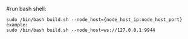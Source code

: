 #run bash shell:
``` shell
sudo /bin/bash build.sh --node_host={node_host_ip:node_host_port}
example:
sudo /bin/bash build.sh --node_host=ws://127.0.0.1:9944
```